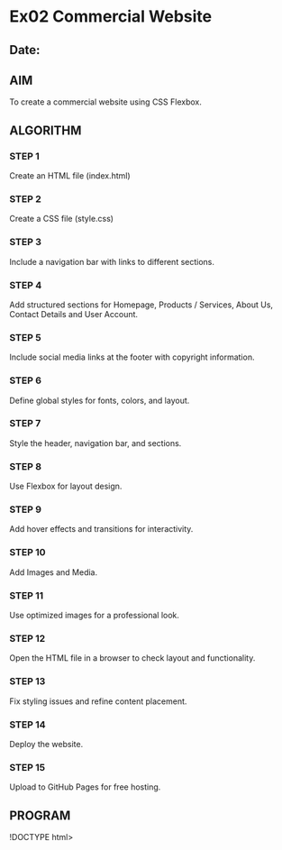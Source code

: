 # Ex02 Commercial Website
## Date:

## AIM
To create a commercial website using CSS Flexbox.

## ALGORITHM
### STEP 1
Create an HTML file (index.html)

### STEP 2
Create a CSS file (style.css)

### STEP 3
Include a navigation bar with links to different sections.

### STEP 4
Add structured sections for Homepage, Products / Services, About Us, Contact Details and User Account.

### STEP 5
Include social media links at the footer with copyright information.

### STEP 6
Define global styles for fonts, colors, and layout.

### STEP 7
Style the header, navigation bar, and sections.

### STEP 8
Use Flexbox for layout design.

### STEP 9
Add hover effects and transitions for interactivity.

### STEP 10
Add Images and Media.

### STEP 11
Use optimized images for a professional look.

### STEP 12
Open the HTML file in a browser to check layout and functionality.

### STEP 13
Fix styling issues and refine content placement.

### STEP 14
Deploy the website.

### STEP 15
Upload to GitHub Pages for free hosting.

## PROGRAM
!DOCTYPE html>
<html lang="en">
<head>
    <me<ta charset="UTF-8">
    <meta name="viewport" content="width=device-width, initial-scale=1.0">
    <title>MY BUISNESS - COMMERCIAL WEBSITE</title>
    <style>
       
        body {
            font-family: Arial, sans-serif;
            margin: 0;
            padding: 0;
            background-color: #407e09;
            color: #3b0525;
        }
        header {
            background: #0b2633;
            color: rgb(230, 246, 10);
            padding: 15px;
            text-align: center;
            font-size: 24px;
            font-weight: bold;
        }
        nav ul {
            list-style: none;
            padding: 0;
            display: flex;
            justify-content: center;
            background: #164154;
            padding: 10px;
        }
        nav ul li {
            margin: 0 15px;
        }
        nav ul li a {
            color: rgb(18, 70, 9);
            text-decoration: none;
            font-size: 18px;
            padding: 8px 15px;
            transition: 0.3s;
        }
        nav ul li a:hover {
            background: #b6d00d;
            border-radius: 5px;
        }
        .section {
            padding: 40px;
            text-align: center;
            background: rgb(11, 136, 129);
            margin: 20px auto;
            width: 80%;
            border-radius: 8px;
            box-shadow: 0 0 10px rgba(60, 17, 52, 0.1);
        }
        button {
            background: #0a5fb0;
            color: rgb(19, 53, 133);
            padding: 12px 20px;
            border: none;
            cursor: pointer;
            font-size: 18px;
            border-radius: 5px;
            transition: 0.3s;
        }
        button:hover {
            background: #24620b;
        }
        footer {
            background: #831674;
            color: rgb(8, 97, 133);
            text-align: center;
            padding: 15px;
            margin-top: 20px;
            font-size: 14px;
        }
        
        .contact-form {
            display: flex;
            flex-direction: column;
            width: 60%;
            margin: auto;
            text-align: left;
        }
        .contact-form label {
            font-weight: bold;
            margin: 5px 0;
        }
        .contact-form input, .contact-form textarea {
            padding: 8px;
            margin-bottom: 10px;
            width: 100%;
            border: 1px solid #385f51;
            border-radius: 5px;
        }
        
        @media (max-width: 768px) {
            nav ul {
                flex-direction: column;
                text-align: center;
            }
            .section {
                width: 90%;
            }
        }
    </style>
</head>
<body>

    <header>
        IT SERVICES
    </header>

    <nav>
        <ul>
            <li><a href="#home">Home</a></li>
            <li><a href="#services">Services</a></li>
            <li><a href="#about">About Us</a></li>
            <li><a href="#contact">Contact</a></li>
            <li><a href="#account">Account</a></li>
        </ul>
    </nav>

    <section id="home" class="section">
        <h2>"Upgrade your business with cutting-edge IT solutions—secure, scalable, and reliable."</h2>
        <p>"Your success, powered by technology—custom IT solutions built for growth."</p>
        <button onclick="alert('Welcome to My Business!')">Learn More</button>
    </section>

    <section id="services" class="section">
        <h2>Our Services</h2>
        <p>We offer a various services to enhance the experience of shopping and provide value-added benefits:</p>
        <ul>
            <li><strong>Discounts:</strong> Get amazing deals and exclusive discounts on your favorite products.</li>
            <li><strong>Device Exchange:</strong> Trade in your old gadgets for exciting new ones at unbeatable prices.</li>
            <li><strong>No-Cost EMI:</strong> Buy now and pay later with zero-interest installment plans.</li>
            <li><strong>Exclusive Online Coupons:</strong> Save more with our limited-time promotional offers.</li>
        </ul>
        <button onclick="alert('Explore our amazing services!')">View All Services</button>
    </section>

    <section id="about" class="section">
        <h2>About Our Company</h2>
        <p>We deliver innovative IT solutions tailored to your business needs.Empowering businesses with secure, scalable, and cutting-edge technology solutions.Your trusted IT partner—delivering expertise, innovation, and reliability."</p>
        <p>We simplify IT, so you can focus on what matters—growing your business.</p>
    </section>

    <section id="contact" class="section">
        <h2>Contact Us</h2>
        <p>We'd love to hear from you! Reach out to us for any queries, feedback, or assistance.</p>
        <form class="contact-form">
            <label>Name:</label>
            <input type="text" placeholder="Enter your name" required>
            <label>Email:</label>
            <input type="email" placeholder="Enter your email" required>
            <label>Message:</label>
            <textarea placeholder="Your message" rows="4" required></textarea>
            <button type="submit">Send Message</button>
        </form>
    </section>

    <section id="account" class="section">
        <h2>User Account Management</h2>
        <p>Login to manage your account, track your orders, and personalize your preferences.</p>
        <button onclick="login()">Login</button>
    </section>

    <footer>
        <p>&copy; 2025 My Business. All Rights Reserved.</p>
    </footer>

    <script>
        function login() {
            let username = prompt("Enter your username:");
            if (username) {
                alert("Welcome, " + username + "!");
            } else {
                alert("Login canceled.");
            }
        }
    </script>

</body>
</html>


## OUTPUT
file:///C:/Users/admin/Pictures/Saved%20Pictures/OneDrive/Desktop/web%20aplicaton/.vscode/web%20APPLICATION%201.html
## RESULT
The program for creating commercial website using CSS Flexbox is executed successfully.
